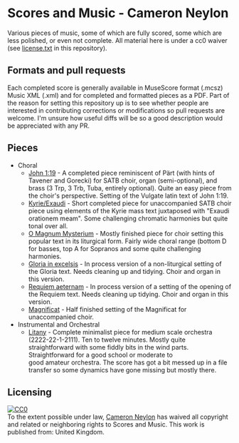Scores and Music - Cameron Neylon
=================================

Various pieces of music, some of which are fully scored, some which are less polished, or 
even not complete. All material here is under a cc0 waiver 
(see [license.txt](../license.txt) in this 
repository). 

Formats and pull requests
-------------------------

Each completed score is generally available in MuseScore format (.mcsz) Music XML 
(.xml) and for completed and formatted pieces as a PDF. Part of the reason for
setting this repository up is to see whether people are interested in contributing
corrections or modifications so pull requests are welcome. I'm unsure how useful
diffs will be so a good description would be appreciated with any PR.

Pieces
------

* Choral
  * [John 1:19](Choral/John1-19/) - A completed piece reminiscent of Pärt (with hints of 
Tavener and Gorecki) 
for SATB choir, organ (semi-optional), and brass (3 Trp, 3 Trb, Tuba, entirely optional). 
Quite an easy piece from the choir's perspective. Setting of the Vulgate latin text of
John 1:19.
  * [Kyrie/Exaudi](Choral/Kyrie-Exaudi/) - Short completed piece for unaccompanied SATB choir 
piece using 
elements of the Kyrie mass text juxtaposed with "Exaudi orationem meam". Some 
challenging chromatic harmonies but quite tonal over all. 
  * [O Magnum Mysterium](Choral/Magnum_Mysterium/) - Mostly finished piece for choir setting 
this popular text in
its liturgical form. Fairly wide choral range (bottom D for basses, top A for 
Sopranos and some quite challenging harmonies.
  * [Gloria in excelsis](Choral/Gloria_in_Excelsis/) - In process version of a non-liturgical 
setting of the Gloria
text. Needs cleaning up and tidying. Choir and organ in this version.
  * [Requiem aeternam](Choral/Requiem_Aeternam/) - In process version of a setting of the 
opening of the Requiem 
text. Needs cleaning up tidying. Choir and organ in this version.
  * [Magnificat](Choral/Magnificat/) - Half finished setting of the Magnificat for 
unaccompanied choir. 
* Instrumental and Orchestral
  * [Litany](Instrumental/Litany/) - Complete minimalist piece for medium scale 
  orchestra (2222-22-1-2111). Ten to twelve minutes. Mostly quite straightforward with 
  some fiddly bits in the wind parts. Straightforward for a good school or moderate to  
  good amateur orchestra. The score has got a bit messed up in a file transfer so some 
  dynamics have gone missing but mostly there.


Licensing
---------

<p xmlns:dct="http://purl.org/dc/terms/" xmlns:vcard="http://www.w3.org/2001/vcard-rdf/3.0#">
  <a rel="license"
     href="http://creativecommons.org/publicdomain/zero/1.0/">
    <img src="http://i.creativecommons.org/p/zero/1.0/88x31.png" style="border-style: none;" alt="CC0" />
  </a>
  <br />
  To the extent possible under law,
  <a rel="dct:publisher"
     href="cameronneylon.net">
    <span property="dct:title">Cameron Neylon</span></a>
  has waived all copyright and related or neighboring rights to
  <span property="dct:title">Scores and Music</span>.
This work is published from:
<span property="vcard:Country" datatype="dct:ISO3166"
      content="GB" about="cameronneylon.net">
  United Kingdom</span>.
</p>